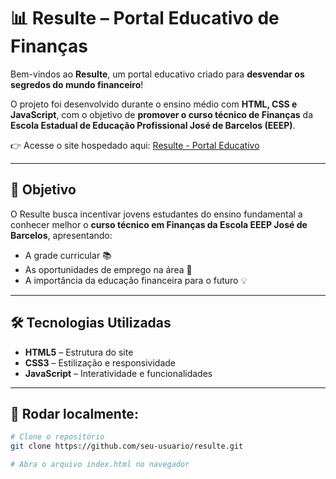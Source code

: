 # 📊 Resulte – Portal Educativo de Finanças

Bem-vindos ao **Resulte**, um portal educativo criado para **desvendar os segredos do mundo financeiro**!  

O projeto foi desenvolvido durante o ensino médio com **HTML, CSS e JavaScript**, com o objetivo de **promover o curso técnico de Finanças** da **Escola Estadual de Educação Profissional José de Barcelos (EEEP)**.  

👉 Acesse o site hospedado aqui: <a href="https://resulte.netlify.app/" target="_blank">Resulte - Portal Educativo</a>

---

## 🎯 Objetivo
O Resulte busca incentivar jovens estudantes do ensino fundamental a conhecer melhor o **curso técnico em Finanças da Escola EEEP José de Barcelos**, apresentando:  
- A grade curricular 📚  
- As oportunidades de emprego na área 💼  
- A importância da educação financeira para o futuro 💡  

---

## 🛠️ Tecnologias Utilizadas
- **HTML5** – Estrutura do site  
- **CSS3** – Estilização e responsividade  
- **JavaScript** – Interatividade e funcionalidades  

---

## 🚀 Rodar localmente:
```bash
# Clone o repositório
git clone https://github.com/seu-usuario/resulte.git

# Abra o arquivo index.html no navegador
